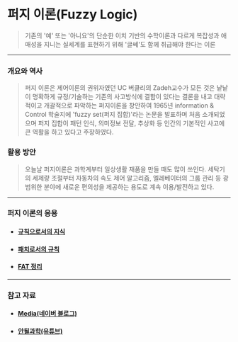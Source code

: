 # 퍼지 이론(Fuzzy Logic)
> 기존의 '예' 또는 '아니요'의 단순한 이치 기반의 수학이론과 다르게 복잡성과 애매성을 지니는 실세계를 표현하기 위해 '글쎄'도 함께 취급해야 한다는 이론
***
### 개요와 역사
>  퍼지 이론은 제어이론의 권위자였던 UC 버클리의 Zadeh교수가 모든 것은 낱낱이 명확하게 규정/기술하는 기존의 사고방식에 결함이 있다는 결론을 내고 대략적이고 개괄적으로 파악하는 퍼지이론을 창안하여 1965년 information & Control 학술지에 'fuzzy set(퍼지 집합)'라는 논문을 발표하며 처음 소개되었으며 퍼지 집합이 패턴 인식, 의미정보 전달, 추상화 등 인간의 기본적인 사고에 큰 역활을 하고 있다고 주장하였다.

### 활용 방안
>  오늘날 퍼지이론은 과학계부터 일상생활 재품을 만들 때도 많이 쓰인다. 세탁기의 세제량 조절부터 자동차의 속도 제어 알고리즘, 엘레베이터의 그룹 관리 등 광범위한 분야에 새로운 편의성을 제공하는 용도로 계속 이용/발전하고 있다.
***
### 퍼지 이론의 응용
* #### [규칙으로서의 지식]()
* #### [패치로서의 규칙]()
* #### [FAT 정리]()

***
### 참고 자료
* #### [Media(네이버 블로그)](https://m.blog.naver.com/mage7th/221384922387)
* #### [안될과학(유튜브)](https://www.youtube.com/watch?v=FHLGycMrmLw&t=515s)
